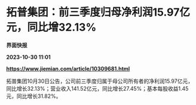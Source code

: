 # 拓普集团：前三季度归母净利润15.97亿元，同比增32.13%
**界面快报**

**2023-10-30 11:01**

**https://www.jiemian.com/article/10309681.html**

拓普集团10月30日公告，公司前三季度归属于母公司所有者的净利润15.97亿元，同比增长32.13%；营业收入141.52亿元，同比增长27.45%；基本每股收益1.45元，同比增长31.82%。